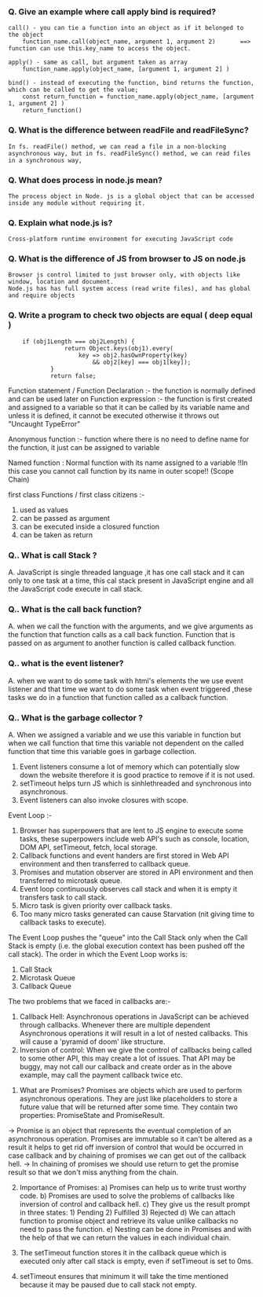 ### Q. Give an example where call apply bind is required?

    call() - you can tie a function into an object as if it belonged to the object
        function_name.call(object_name, argument 1, argument 2)       ==> function can use this.key_name to access the object.

    apply() - same as call, but argument taken as array
        function_name.apply(object_name, [argument 1, argument 2] )

    bind() - instead of executing the function, bind returns the function, which can be called to get the value;
        const return_function = function_name.apply(object_name, [argument 1, argument 2] )
        return_function()

### Q. What is the difference between readFile and readFileSync?

    In fs. readFile() method, we can read a file in a non-blocking asynchronous way, but in fs. readFileSync() method, we can read files in a synchronous way,

### Q. What does process in node.js mean?

    The process object in Node. js is a global object that can be accessed inside any module without requiring it.

### Q. Explain what node.js is?

    Cross-platform runtime environment for executing JavaScript code

### Q. What is the difference of JS from browser to JS on node.js

    Browser js control limited to just browser only, with objects like window, location and document.
    Node.js has has full system access (read write files), and has global and require objects

### Q. Write a program to check two objects are equal ( deep equal )

        if (obj1Length === obj2Length) {
                    return Object.keys(obj1).every(
                        key => obj2.hasOwnProperty(key)
                            && obj2[key] === obj1[key]);
                }
                return false;


Function statement / Function Declaration :- the function is normally defined and can be used later on
Function expression :- the function is first created and assigned to a variable so that it can be called by its variable name and unless it is defined, it cannot be executed otherwise it throws out "Uncaught TypeError"

Anonymous function :- function where there is no need to define name for the function, it just can be assigned to variable

Named function : Normal function with its name assigned to a variable !!In this case you cannot call function by its name in outer scope!! (Scope Chain)

first class Functions / first class citizens :-

1. used as values
2. can be passed as argument
3. can be executed inside a closured function
4. can be taken as return

### Q.. What is call Stack ?

A. JavaScript is single threaded language ,it has one call stack and it can only to one task at a time,
this cal stack present in JavaScript engine and all the JavaScript code execute in call stack.

### Q.. What is the call back function?

A. when we call the function with the arguments, and we give arguments as the function that function calls
as a call back function.
Function that is passed on as argument to another function is called callback function.

### Q.. what is the event listener?

A. when we want to do some task with html's elements the we use event listener and that time we want to
do some task when event triggered ,these tasks we do in a function that function called as a callback
function.

### Q.. What is the garbage collector ?

A. When we assigned a variable and we use this variable in function but when we call function that time
this variable not dependent on the called function that time this variable goes in garbage collection.

1. Event listeners consume a lot of memory which can potentially slow down the website therefore
   it is good practice to remove if it is not used.
2. setTimeout helps turn JS which is sinhlethreaded and synchronous into asynchronous.
3. Event listeners can also invoke closures with scope.

Event Loop :-

1. Browser has superpowers that are lent to JS engine to execute some tasks, these superpowers include web API's such as console, location, DOM API, setTimeout, fetch, local storage.
2. Callback functions and event handers are first stored in Web API environment and then transferred to callback queue.
3. Promises and mutation observer are stored in API environment and then transferred to microtask queue.
4. Event loop continuously observes call stack and when it is empty it transfers task to call stack.
5. Micro task is given priority over callback tasks.
6. Too many micro tasks generated can cause Starvation (nit giving time to callback tasks to execute).

The Event Loop pushes the "queue" into the Call Stack only when the Call Stack is empty (i.e. the global execution context has been pushed off the call stack).
The order in which the Event Loop works is:

1. Call Stack
2. Microtask Queue
3. Callback Queue

The two problems that we faced in callbacks are:-

1. Callback Hell: Asynchronous operations in JavaScript can be achieved through callbacks. Whenever there
   are multiple dependent Asynchronous operations it will result in a lot of nested callbacks. This will
   cause a 'pyramid of doom' like structure.
2. Inversion of control: When we give the control of callbacks being called to some other API, this may
   create a lot of issues. That API may be buggy, may not call our callback and create order as in the
   above example, may call the payment callback twice etc.

1) What are Promises?
   Promises are objects which are used to perform asynchronous operations. They are just like placeholders
   to store a future value that will be returned after some time. They contain two properties: PromiseState
   and PromiseResult.

-> Promise is an object that represents the eventual completion of an asynchronous operation.
Promises are immutable so it can't be altered as a result it helps to get rid off inversion
of control that would be occurred in case callback and by chaining of promises we can get out of the
callback hell.
-> In chaining of promises we should use return to get the promise result so that we don't miss anything
from the chain.

2.  Importance of Promises:
    a) Promises can help us to write trust worthy code.
    b) Promises are used to solve the problems of callbacks like inversion of control and callback hell.
    c) They give us the result prompt in three states: 1) Pending 2) Fulfilled 3) Rejected
    d) We can attach function to promise object and retrieve its value unlike callbacks no need to pass the
    function.
    e) Nesting can be done in Promises and with the help of that we can return the values in each individual
    chain.

1.  The setTimeout function stores it in the callback queue which is executed only after call stack is empty, even if setTimeout is set to 0ms.
1.  setTimeout ensures that minimum it will take the time mentioned because it may be paused due to call stack not empty.
